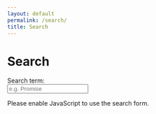 ```yaml
---
layout: default 
permalink: /search/
title: Search
---
```



<h1>Search</h1>

<form id="search-form" action="">
  <label class="label" for="search">Search term:</label>
  <br/>
  <input class="input" id="search" type="text" name="search" placeholder="e.g. Promise" autocomplete="off">
  
  <ul class="list  list--results" id="list">
  </ul>
</form>

<script type="text/javascript" src="/assets/src/fetch.js"></script>
<script type="text/javascript" src="/assets/src/search.js"></script>
<script type="text/javascript">

  const search = new jekyllSearch(
    'https://ull-mii-sytws-1920.github.io/assets/src/search.json',
    '#search',
    '#list',
    'https://ull-mii-sytws-1920.github.io/'
  );
  search.init(); 
  
</script>
<noscript>Please enable JavaScript to use the search form.</noscript>
